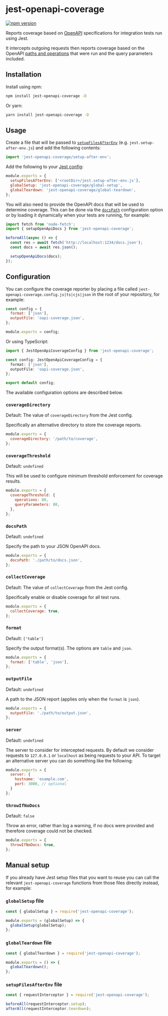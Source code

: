 # jest-openapi-coverage

[![npm version](https://badge.fury.io/js/jest-openapi-coverage.svg)](https://badge.fury.io/js/jest-openapi-coverage)

Reports coverage based on [OpenAPI](https://swagger.io/specification/) specifications
for integration tests run using Jest.

It intercepts outgoing requests then reports coverage based on the OpenAPI
[paths and operations](https://swagger.io/docs/specification/paths-and-operations/)
that were run and the query parameters included.

## Installation

Install using npm:

```sh
npm install jest-openapi-coverage -D
```

Or yarn:

```sh
yarn install jest-openapi-coverage -D
```

## Usage

Create a file that will be passed to [`setupFilesAfterEnv`](https://jestjs.io/docs/configuration#setupfilesafterenv-array) (e.g. `jest.setup-after-env.js`) and add
the following contents:

```js
import 'jest-openapi-coverage/setup-after-env';
```

Add the following to your [Jest config](https://jestjs.io/docs/configuration):

```js
module.exports = {
  setupFilesAfterEnv: ['<rootDir>/jest.setup-after-env.js'],
  globalSetup: 'jest-openapi-coverage/global-setup',
  globalTeardown: 'jest-openapi-coverage/global-teardown',
};
```

You will also need to provide the OpenAPI docs that will be used to determine
coverage. This can be done via the [`docsPath`](#docspath) configuration option
or by loading it dynamically when your tests are running, for example:

```js
import fetch from 'node-fetch';
import { setupOpenApiDocs } from 'jest-openapi-coverage';

beforeAll(async () => {
  const res = await fetch('http://localhost:1234/docs.json');
  const docs = await res.json();

  setupOpenApiDocs(docs);
});
```

## Configuration

You can configure the coverage reporter by placing a file called
`jest-openapi-coverage.config.js|ts|cjs|json` in the root of your repository,
for example:

```js
const config = {
  format: ['json'],
  outputFile: 'oapi-coverage.json',
};

module.exports = config;
```

Or using TypeScript:

```ts
import { JestOpenApiCoverageConfig } from 'jest-openapi-coverage';

const config: JestOpenApiCoverageConfig = {
  format: ['json'],
  outputFile: 'oapi-coverage.json',
};

export default config;
```

The available configuration options are described below.

### `coverageDirectory`

Default: The value of `coverageDirectory` from the Jest config.

Specifically an alternative directory to store the coverage reports.

```js
module.exports = {
  coverageDirectory: '/path/to/coverage',
};
```

### `coverageThreshold`

Default: `undefined`

This will be used to configure minimum threshold enforcement for coverage results.

```js
module.exports = {
  coverageThreshold: {
    operations: 80,
    queryParameters: 80,
  },
};
```

### `docsPath`

Default: `undefined`

Specify the path to your JSON OpenAPI docs.

```js
module.exports = {
  docsPath: './path/to/docs.json',
};
```

### `collectCoverage`

Default: The value of `collectCoverage` from the Jest config.

Specifically enable or disable coverage for all test runs.

```js
module.exports = {
  collectCoverage: true,
};
```

### `format`

Default: `['table']`

Specify the output format(s). The options are `table` and `json`.

```js
module.exports = {
  format: ['table', 'json'],
};
```

### `outputFile`

Default: `undefined`

A path to the JSON report (applies only when the `format` is `json`).

```js
module.exports = {
  outputFile: './path/to/output.json',
};
```

### `server`

Default: `undefined`

The server to consider for intercepted requests. By default we consider requests
to `127.0.0.1` or `localhost` as being requests to your API. To target an
alternative server you can do something like the following:

```js
module.exports = {
  server: {
    hostname: 'example.com',
    port: 3000, // optional
  }
};
```

### `throwIfNoDocs`

Default: `false`

Throw an error, rather than log a warning, if no docs were provided and therefore
coverage could not be checked.

```js
module.exports = {
  throwIfNoDocs: true,
};
```

## Manual setup

If you already have Jest setup files that you want to reuse you can call the
relevant `jest-openapi-coverage` functions from those files directly instead,
for example:

### `globalSetup` file

```js
const { globalSetup } = require('jest-openapi-coverage');

module.exports = (globalSetup) => {
  globalSetup(globalSetup);
};
```

### `globalTeardown` file

```js
const { globalTeardown } = require('jest-openapi-coverage');

module.exports = () => {
  globalTeardown();
};
```

### `setupFilesAfterEnv` file

```js
const { requestInterceptor } = require('jest-openapi-coverage');

beforeAll(requestInterceptor.setup);
afterAll(requestInterceptor.teardown);
```
